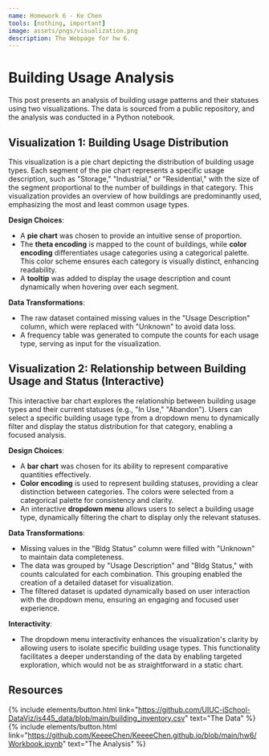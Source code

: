 ```yaml
---
name: Homework 6 - Ke Chen
tools: [nothing, important]
image: assets/pngs/visualization.png
description: The Webpage for hw 6.
---
```


# Building Usage Analysis

This post presents an analysis of building usage patterns and their statuses using two visualizations. The data is sourced from a public repository, and the analysis was conducted in a Python notebook.

## Visualization 1: Building Usage Distribution
This visualization is a pie chart depicting the distribution of building usage types. Each segment of the pie chart represents a specific usage description, such as "Storage," "Industrial," or "Residential," with the size of the segment proportional to the number of buildings in that category. This visualization provides an overview of how buildings are predominantly used, emphasizing the most and least common usage types.

**Design Choices**: 
- A **pie chart** was chosen to provide an intuitive sense of proportion. 
- The **theta encoding** is mapped to the count of buildings, while **color encoding** differentiates usage categories using a categorical palette. This color scheme ensures each category is visually distinct, enhancing readability.
- A **tooltip** was added to display the usage description and count dynamically when hovering over each segment.

**Data Transformations**:
- The raw dataset contained missing values in the "Usage Description" column, which were replaced with "Unknown" to avoid data loss.
- A frequency table was generated to compute the counts for each usage type, serving as input for the visualization.

<vegachart schema-url="/assets/json/building_usage_distribution.json" style="width: 100%"></vegachart>

## Visualization 2: Relationship between Building Usage and Status (Interactive)
This interactive bar chart explores the relationship between building usage types and their current statuses (e.g., "In Use," "Abandon"). Users can select a specific building usage type from a dropdown menu to dynamically filter and display the status distribution for that category, enabling a focused analysis.

**Design Choices**:
- A **bar chart** was chosen for its ability to represent comparative quantities effectively.
- **Color encoding** is used to represent building statuses, providing a clear distinction between categories. The colors were selected from a categorical palette for consistency and clarity.
- An interactive **dropdown menu** allows users to select a building usage type, dynamically filtering the chart to display only the relevant statuses.

**Data Transformations**:
- Missing values in the "Bldg Status" column were filled with "Unknown" to maintain data completeness.
- The data was grouped by "Usage Description" and "Bldg Status," with counts calculated for each combination. This grouping enabled the creation of a detailed dataset for visualization.
- The filtered dataset is updated dynamically based on user interaction with the dropdown menu, ensuring an engaging and focused user experience.

**Interactivity**:
- The dropdown menu interactivity enhances the visualization's clarity by allowing users to isolate specific building usage types. This functionality facilitates a deeper understanding of the data by enabling targeted exploration, which would not be as straightforward in a static chart.


<vegachart schema-url="/assets/json/usage_status.json" style="width: 100%"></vegachart>


## Resources
{% include elements/button.html link="https://github.com/UIUC-iSchool-DataViz/is445_data/blob/main/building_inventory.csv" text="The Data" %}
{% include elements/button.html link="https://github.com/KeeeeChen/KeeeeChen.github.io/blob/main/hw6/Workbook.ipynb" text="The Analysis" %}